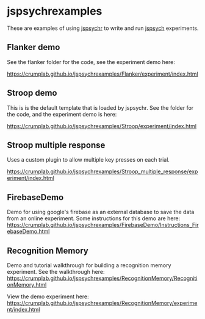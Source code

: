 # jspsychrexamples

These are examples of using [jspsychr](https://crumplab.github.io/jspsychr/) to write and run [jspsych](https://www.jspsych.org) experiments.

## Flanker demo

See the flanker folder for the code, see the experiment demo here:

<https://crumplab.github.io/jspsychrexamples/Flanker/experiment/index.html>

## Stroop demo

This is is the default template that is loaded by jspsychr. See the folder for the code, and the experiment demo is here:

<https://crumplab.github.io/jspsychrexamples/Stroop/experiment/index.html>

## Stroop multiple response

Uses a custom plugin to allow multiple key presses on each trial.

<https://crumplab.github.io/jspsychrexamples/Stroop_multiple_response/experiment/index.html>

## FirebaseDemo

Demo for using google's firebase as an external database to save the data from an online experiment. Some instructions for this demo are here: <https://crumplab.github.io/jspsychrexamples/FirebaseDemo/Instructions_FirebaseDemo.html>

## Recognition Memory

Demo and tutorial walkthrough for building a recognition memory experiment. See the walkthrough here: <https://crumplab.github.io/jspsychrexamples/RecognitionMemory/RecognitionMemory.html>

View the demo experiment here: <https://crumplab.github.io/jspsychrexamples/RecognitionMemory/experiment/index.html>

